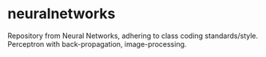 # neuralnetworks
Repository from Neural Networks, adhering to class coding standards/style.
Perceptron with back-propagation, image-processing.
